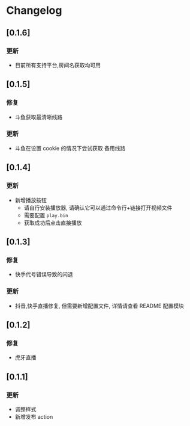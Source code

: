 # Changelog

## [0.1.6]

### 更新

-   目前所有支持平台,房间名获取均可用

## [0.1.5]

### 修复

-   斗鱼获取最清晰线路

### 更新

-   斗鱼在设置 cookie 的情况下尝试获取 备用线路

## [0.1.4]

### 更新

-   新增播放按钮
    -   请自行安装播放器, 请确认它可以通过命令行+链接打开视频文件
    -   需要配置 `play.bin`
    -   获取成功后点击直接播放

## [0.1.3]

### 修复

-   快手代号错误导致的闪退

### 更新

-   抖音,快手直播修复, 但需要新增配置文件, 详情请查看 README 配置模块

## [0.1.2]

### 修复

-   虎牙直播

## [0.1.1]

### 更新

-   调整样式
-   新增发布 action
